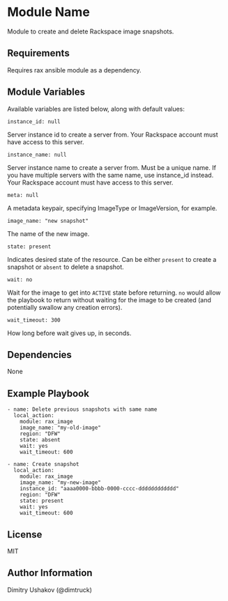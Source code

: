 Module Name
=========

Module to create and delete Rackspace image snapshots.

Requirements
------------

Requires rax ansible module as a dependency.

Module Variables
--------------

Available variables are listed below, along with default values:

```
instance_id: null
```

Server instance id to create a server from.  Your Rackspace account must have access to this server.

```
instance_name: null
```

Server instance name to create a server from.  Must be a unique name.  If you have multiple servers with the same name, use instance_id instead.  Your Rackspace account must have access to this server.

```
meta: null
```

A metadata keypair, specifying ImageType or ImageVersion, for example.

```
image_name: "new snapshot"
```

The name of the new image.

```
state: present
```

Indicates desired state of the resource.  Can be either `present` to create a snapshot or `absent` to delete a snapshot.

```
wait: no
```

Wait for the image to get into `ACTIVE` state before returning.  `no` would allow the playbook to return without waiting for the image to be created (and potentially swallow any creation errors).


```
wait_timeout: 300
```

How long before wait gives up, in seconds.

Dependencies
------------

None

Example Playbook
----------------

    - name: Delete previous snapshots with same name
      local_action:
        module: rax_image
        image_name: "my-old-image"
        region: "DFW"
        state: absent
        wait: yes
        wait_timeout: 600
     
    - name: Create snapshot
      local_action:
        module: rax_image
        image_name: "my-new-image"
        instance_id: "aaaa0000-bbbb-0000-cccc-dddddddddddd"
        region: "DFW"
        state: present
        wait: yes
        wait_timeout: 600

License
-------

MIT

Author Information
------------------

Dimitry Ushakov (@dimtruck)
